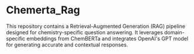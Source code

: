# Chemerta_Rag
This repository contains a Retrieval-Augmented Generation (RAG) pipeline designed for chemistry-specific question answering. It leverages domain-specific embeddings from ChemBERTa and integrates OpenAI's GPT model for generating accurate and contextual responses.


